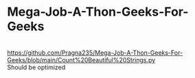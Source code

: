 # Mega-Job-A-Thon-Geeks-For-Geeks
<br> https://github.com/Pragna235/Mega-Job-A-Thon-Geeks-For-Geeks/blob/main/Count%20Beautiful%20Strings.py
<br> Should be optimized
